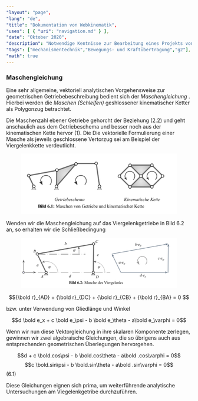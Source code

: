 ```yaml
---
"layout": "page",
"lang": "de",
"title": "Dokumentation von Webkinematik",
"uses": [ { "uri": "navigation.md" } ],
"date": "Oktober 2020",
"description": "Notwendige Kentnisse zur Bearbeitung eines Projekts von Webkinematik",
"tags": ["mechanismentechnik","Bewegungs- und Kraftübertragung","g2"],
"math": true
---
```


### Maschengleichung

Eine sehr allgemeine, vektoriell analytischen Vorgehensweise zur geometrischen Getriebebeschreibung
bedient sich der *Maschengleichung* . Hierbei werden die *Maschen
(Schleifen)* geshlossener kinematischer Ketter als Polygonzug betrachtet.

Die Maschenzahl ebener Getriebe gehorcht der Beziehung (2.2) und geht anschaulich aus dem 
Getriebeschema und besser noch aus der kinematischen Kette hervor (1).
Die Die vektorielle Formulierung einer Masche als jeweils geschlossene Vertorzug sei am Beispiel der 
Viergelenkkette verdeutlicht.

<figure>

<img src="./Bilder/bild 1.png">

</figure>

Wenden wir die Maschengleichung auf das Viergelenkgetriebe in Bild 6.2 an, 
so erhalten wir die Schließbedingung 

<figure>

<img src="./Bilder/bild 2.png">

</figure>

$${\bold r}_{AD} + {\bold r}_{DC} + {\bold r}_{CB} + {\bold r}_{BA} = 0 $$ 

bzw. unter Verwendung von Gliedlänge und Winkel

$$d \bold e_x + c \bold e_\psi - b \bold e_\theta - a\bold e_\varphi = 0$$

Wenn wir nun diese Vektorgleichung in ihre skalaren Komponente zerlegen, gewinnen wir zwei algebraische Gleichungen,
die so übrigens auch aus entsprechenden geometrischen Überlegungen hervorgehen.

$$d  + c \bold.cos\psi - b \bold.cos\theta - a\bold .cos\varphi = 0$$
$$c \bold.sin\psi - b \bold.sin\theta - a\bold .sin\varphi = 0$$  (6.1)

Diese Gleichungen eignen sich prima, um weiterführende analytische Untersuchungen am Viegelenkgetribe durchzuführen.
